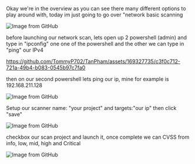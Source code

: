 <p>Okay we're in the overview as you can see there many different options to play around with, today im just going to go over "network basic scanning</p>
<img src="https://github.com/TommyP702/TanPham/assets/169327735/449de2b6-2d83-4dd5-8d61-38d2c63df3c3" alt="Image from GitHub"/>

<p>before launching our network scan, lets open up 2 powershell (admin) and type in "ipconfig" one one of the powershell and the other we can type in "ping" our IPv4</p>

https://github.com/TommyP702/TanPham/assets/169327735/c3f0c712-721a-49b4-b083-0545b97c7fa0

then on our second powershell lets ping our ip, mine for example is 192.168.211.128

<img src="https://github.com/TommyP702/TanPham/assets/169327735/65a2091f-8df1-4fde-a208-d734ff723dc8" alt="Image from GitHub"/>

<p>Setup our scanner name: "your project" and targets:"our ip" then click "save"</p>

<img src="https://github.com/TommyP702/TanPham/assets/169327735/47fa589e-437a-416e-9970-86432c3eea5d" alt="Image from GitHub"/>

<p>checkbox our scan project and launch it, once complete we can CVSS from info, low, mid, high and Critical</p>

<img src="https://github.com/TommyP702/TanPham/assets/169327735/ef3bfd5d-74a3-482b-926e-f594efd537cc" alt="Image from GitHub"/>

